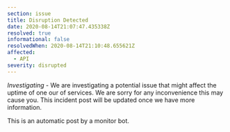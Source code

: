 ```yaml
---
section: issue
title: Disruption Detected
date: 2020-08-14T21:07:47.435338Z
resolved: true
informational: false
resolvedWhen: 2020-08-14T21:10:48.655621Z
affected:
  - API
severity: disrupted
---
```

*Investigating* - We are investigating a potential issue that might affect the uptime of one our of services. We are sorry for any inconvenience this may cause you. This incident post will be updated once we have more information.

This is an automatic post by a monitor bot.
        